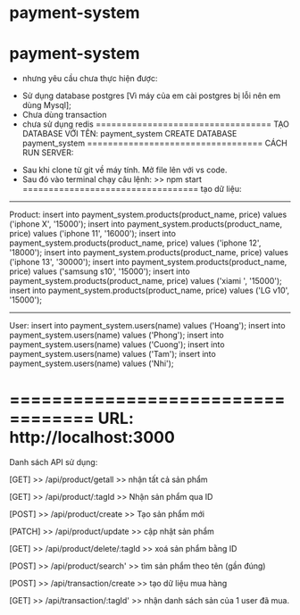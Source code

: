 # payment-system
# payment-system
- nhưng yêu cầu chưa thực hiện được: 
 + Sử dụng database postgres [Vì máy của em cài postgres bị lỗi nên em dùng Mysql];
 + Chưa dùng transaction
 + chưa sử dụng redis
==================================
TẠO DATABASE VỚI TÊN: payment_system
CREATE DATABASE payment_system
==================================
CÁCH RUN SERVER: 
- Sau khi clone từ git về máy tính. Mở file lên với vs code.
- Sau đó vào terminal chạy câu lệnh: >> npm start
==================================
tạo dữ liệu:
---------
Product: 
insert into payment_system.products(product_name, price) values ('iphone X', '15000');
insert into payment_system.products(product_name, price) values ('iphone 11', '16000');
insert into payment_system.products(product_name, price) values ('iphone 12', '18000');
insert into payment_system.products(product_name, price) values ('iphone 13', '30000');
insert into payment_system.products(product_name, price) values ('samsung s10', '15000');
insert into payment_system.products(product_name, price) values ('xiami ', '15000');
insert into payment_system.products(product_name, price) values ('LG v10', '15000');

---------
User:
insert into payment_system.users(name) values ('Hoang');
insert into payment_system.users(name) values ('Phong');
insert into payment_system.users(name) values ('Cuong');
insert into payment_system.users(name) values ('Tam');
insert into payment_system.users(name) values ('Nhi');

==================================
URL: http://localhost:3000
==================================
Danh sách API sử dụng:

[GET] >> /api/product/getall  >> nhận tất cả sản phẩm

[GET] >> /api/product/:tagId  >> Nhận sản phẩm qua ID
    
[POST] >> /api/product/create >> Tạo sản phẩm mới
  
[PATCH] >>  /api/product/update >> cập nhật sản phẩm
  
[GET] >>  /api/product/delete/:tagId >> xoá sản phẩm bằng ID
  
[POST] >> /api/product/search' >> tìm sản phẩm theo tên (gần đúng)
  
[POST] >> /api/transaction/create >> tạo dữ liệu mua hàng
  
[GET] >> /api/transaction/:tagId' >> nhận danh sách sản của 1 user đã mua.
